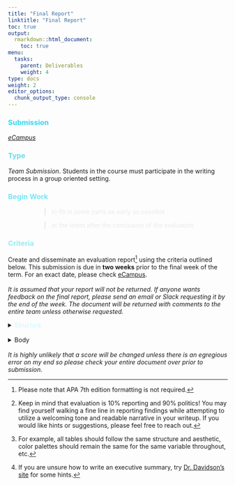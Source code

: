 ```yaml
---
title: "Final Report"
linktitle: "Final Report"
toc: true
output:
  rmarkdown::html_document:
    toc: true
menu:
  tasks:
    parent: Deliverables
    weight: 4
type: docs
weight: 2
editor_options: 
  chunk_output_type: console
---
```

<script src="/rmarkdown-libs/kePrint/kePrint.js"></script>
<link href="/rmarkdown-libs/lightable/lightable.css" rel="stylesheet" />

<style>
ul {
    margin-left: 1.5em;
}
</style>



### <span style="color:#35d6ed">Submission</span>
<i>[eCampus](https://ecampus.wvu.edu)</i>

### <span style="color:#65ddef">Type</span>

<i>Team Submission</i>. Students in the course must participate in the writing process in a group oriented setting.

### <span style="color:#7ae5f5">Begin Work</span>

<div style="padding-left: 60px;">

> <span style="color:#eaeaea">to fill in some parts as early as possible</span>

> <span style="color:#eaeaea">at the latest after the conclusion of the evaluation</span> 

</div>

### <span style="color:#97ebf4">Criteria</span>

Create and disseminate an evaluation report[^APA] using the criteria outlined below. This submission is due in <b>two weeks</b> prior to the final week of the term. For an exact date, please check [eCampus](https://ecampus.wvu.edu/). 
<br>
<br>
<i>It is assumed that your report will not be returned. If anyone wants feedback on the final report, please send an email or Slack requesting it by the end of the week. The document will be returned with comments to the entire team unless otherwise requested.</i>
<br>
<details>

<summary> 
<span style="color:#c9f6ff">Structure</span>
</summary>

1. construct a single document that uses a one voice

2. use language appropriate for your intended audience and using proper grammar, spelling, and consistency in tone[^writing]

3. make the entire product aesthetically pleasing

4. remain consistent in how elements of the <span style='color:#c9f6ff'><a href='#body'>Body</a></span> are portrayed[^consistency]

5. create two or three variants following the table below

    <table class=" lightable-paper" style='font-family: "Arial Narrow", arial, helvetica, sans-serif; width: auto !important; margin-left: auto; margin-right: auto;'>
     <thead>
      <tr>
       <th style="text-align:left;color: #ffffff !important;background-color: transparent !important;vertical-align: middle !important;"> Variant </th>
       <th style="text-align:left;color: #ffffff !important;background-color: transparent !important;vertical-align: middle !important;"> Submission to </th>
       <th style="text-align:left;color: #ffffff !important;background-color: transparent !important;vertical-align: middle !important;"> Description </th>
       <th style="text-align:center;color: #ffffff !important;background-color: transparent !important;vertical-align: middle !important;"> Must satisfy <span style="color:#c9f6ff"><a href="#body">Body</a></span> criteria </th>
       <th style="text-align:center;color: #ffffff !important;background-color: transparent !important;vertical-align: middle !important;"> Required format </th>
      </tr>
     </thead>
    <tbody>
      <tr>
       <td style="text-align:left;width: 5em; color: #ffffff !important;color: #ffffff !important;background-color: transparent !important;vertical-align: middle !important;"> Client </td>
       <td style="text-align:left;width: 8em; color: #ffffff !important;color: #ffffff !important;background-color: transparent !important;vertical-align: middle !important;"> Sponsor </td>
       <td style="text-align:left;width: 30em; color: #ffffff !important;color: #ffffff !important;background-color: transparent !important;vertical-align: middle !important;"> This is a full evaluation report without any course related documentation </td>
       <td style="text-align:center;width: 10em; color: #ffffff !important;color: #ffffff !important;background-color: transparent !important;vertical-align: middle !important;"> 1-11 </td>
       <td style="text-align:center;width: 10em; color: #ffffff !important;color: #ffffff !important;background-color: transparent !important;vertical-align: middle !important;"> <img src="/logos/pdf-ico.png" alt="PDF" width="35"> </td>
      </tr>
      <tr>
       <td style="text-align:left;width: 5em; color: #ffffff !important;color: #ffffff !important;background-color: transparent !important;vertical-align: middle !important;"> Public </td>
       <td style="text-align:left;width: 8em; color: #ffffff !important;color: #ffffff !important;background-color: transparent !important;vertical-align: middle !important;"> Slack </td>
       <td style="text-align:left;width: 30em; color: #ffffff !important;color: #ffffff !important;background-color: transparent !important;vertical-align: middle !important;"> Remove any identifiable information and follow the guidelines of your IRB approval <i>if applicable</i>. </td>
       <td style="text-align:center;width: 10em; color: #ffffff !important;color: #ffffff !important;background-color: transparent !important;vertical-align: middle !important;"> 1-12 </td>
       <td style="text-align:center;width: 10em; color: #ffffff !important;color: #ffffff !important;background-color: transparent !important;vertical-align: middle !important;"> <img src="/logos/pdf-ico.png" alt="PDF" width="35"> </td>
      </tr>
      <tr>
       <td style="text-align:left;width: 5em; color: #ffffff !important;color: #ffffff !important;background-color: transparent !important;vertical-align: middle !important;"> Course </td>
       <td style="text-align:left;width: 8em; color: #ffffff !important;color: #ffffff !important;background-color: transparent !important;vertical-align: middle !important;"> eCampus </td>
       <td style="text-align:left;width: 30em; color: #ffffff !important;color: #ffffff !important;background-color: transparent !important;vertical-align: middle !important;"> This is a full evaluation report with additional course related documentation </td>
       <td style="text-align:center;width: 10em; color: #ffffff !important;color: #ffffff !important;background-color: transparent !important;vertical-align: middle !important;"> 1-13 </td>
       <td style="text-align:center;width: 10em; color: #ffffff !important;color: #ffffff !important;background-color: transparent !important;vertical-align: middle !important;"> <img src="/logos/doc-ico.png" alt="Word" width="35"> </td>
      </tr>
    </tbody>
    </table>
<br>
6. name your files using both of the following formats

<div style="padding-left: 60px;">

  > `teamname_finalreport.docx`
  
  > `teamname_finalreport.pdf`
  
</div>

</details>
<br>
<details>

<summary>
<span style="color:#c9f6ff"><a name="body">Body</a></span>
</summary>

  Required headers are provided in <font color="#bb86fc"><b>bold</b></font> and must be submitted in order.

1. <i>title page</i>
    
    Include a cover page with the (a) title in the middle of the page and (b) every group member’s name in the lower right-hand corner in an order of your choice with internal roles in parentheses <i>if applicable</i>. 

2. <font color="#bb86fc"><b>Table of Contents</b></font>

3. <font color="#bb86fc"><b>Executive Summary</b></font> 
    
    This is a one (1) to three (3) page shortened description of the full report. It is arguably the most crucial part, so please make sure you pay special attention to this part. You must include at least two data visualizations![^datavis] 
        
4. <font color="#bb86fc"><b>Introduction</b></font> 
    
    Provide a detailed description of the program derived from D1, D2, and your actual evaluation. 
        
5. <font color="#bb86fc"><b>Purpose</b></font>
    
    In one (1) page or less, describe the 
        
      - underlying reason for the evaluation 
      - evaluation questions
      - any other overarching purpose related elements you deem fit
      <br>
      <br>
6. <font color="#bb86fc"><b>Timeline</b></font>
    
    Provide a brief narrative and graphic outlining the entire evaluative process and activities. This should be no more than one (1) page.

7. <font color="#bb86fc"><b>Methods</b></font>
    
    This section will be a detailed description of your implemented methods. At minimum, please cover the following <i>where applicable</i>:
    
      - <font color="#bb86fc"><b>Participants</b></font>
      
        A description, including demographics, of the overall targeted population and sample that you have drawn.
      
      - <font color="#bb86fc"><b>Data Collection</b></font> 
          - <i>secondary data</i>
          
            Provide a description of what existing data you used in your evaluation, where it came from, what it looks like, and a description of the parts used.
          
          - <i>primary data</i>
          
            Discuss what data you actively collected within the scope of the evaluation, what it looks like, how you collected it, what instruments and/or materials were used, and how you gained permission from participants.
          <br>
8. <font color="#bb86fc"><b>Analysis</b></font>
    
    Provide a brief, clear and concise narrative of your analysis. Include tables and figures to make your point. Address how you analyzed the quantitative, qualitative, and or mixed data you had. Make a concerted effort to be extremely clear regarding the steps, when they occurred, and how you tackled the data set(s).
    
9. <font color="#bb86fc"><b>Results</b></font> 
    
    Provide summery description of the results. These must be directly tied back to the original evaluation questions.

10. <font color="#bb86fc"><b>Recommendations</b></font> <i>if applicable</i> 
    
    - <i>program-level</i> 
        
        Provide recommendations for improving the program. These should be tied back to the original evaluation questions.
        
    - <i>evaluation-level</i> 
    
        Provide recommendations for future evaluators including, but not limited to, what areas of the program may be value added to study, lessons learned from your evaluation efforts, etc.
        <br>
11. <font color="#bb86fc"><b>Appendix</b></font>
    
    Provide the results of your theory driven evaluation, in that note (a) your initial logic model with a summarized description, (b) an updated logic model with a summarized description, and (c) an explicit comparison using a narrative and/or table indicating elements of the program that differ between both. Add additional appendices as needed but please label each as A, B, C, ect.

12. <font color="#bb86fc"><b>Statement of Integrity</b></font>
    
    Written by your team collectively, submit a one (1) paragraph narrative describing everything you stated is truthful and that you indeed performed the work indicated within the evaluation report is accurate. Note that all parties must provide a signature under the paragraph agreeing to the statement. Digital signatures are absolutely acceptable and highly recommended.

13. <font color="#bb86fc"><b>Submission Receipt</b></font>
    
    Provide a receipt, statement signed by the primary stakeholder/sponsor, or some other proof that you have submitted your final report to the intended individual or party.

</details>
<br>
<i>It is highly unlikely that a score will be changed unless there is an egregious error on my end so please check your entire document over prior to submission.</i>

[^writing]: Keep in mind that evaluation is 10% reporting and 90% politics! You may find yourself walking a fine line in reporting findings while attempting to utilize a welcoming tone and readable narrative in your writeup. If you would like hints or suggestions, please feel free to reach out.

[^consistency]:For example, all tables should follow the same structure and aesthetic, color palettes should remain the same for the same variable throughout, etc.

[^datavis]: If you are unsure how to write an executive summary, try <a href="https://betterevaluation.org/en/evaluation-options/executive_summaries">Dr. Davidson’s site</a> for some hints.

[^APA]: Please note that APA 7th edition formatting is not required.
